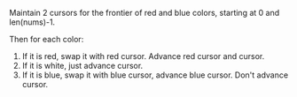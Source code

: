 Maintain 2 cursors for the frontier of red and blue colors, starting at 0 and len(nums)-1.

Then for each color:

1. If it is red, swap it with red cursor. Advance red cursor and cursor.
2. If it is white, just advance cursor.
3. If it is blue, swap it with blue cursor, advance blue cursor. Don't advance cursor.
